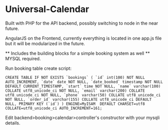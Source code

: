 # Universal-Calendar

Built with PHP for the API backend, possibly switching to node in the near future.

AngularJS on the Frontend, currently everything is located in one app.js file but it will be modularized in the future.

** Includes the building blocks for a simple booking system as well **
MYSQL required.

Run booking table create script:

```CREATE TABLE IF NOT EXISTS `bookings` (
  `id` int(100) NOT NULL AUTO_INCREMENT,
  `date` date NOT NULL,
  `date_booked` timestamp NOT NULL DEFAULT CURRENT_TIMESTAMP,
  `start` time NOT NULL,
  `name` varchar(100) COLLATE utf8_unicode_ci NOT NULL,
  `email` varchar(200) COLLATE utf8_unicode_ci NOT NULL,
  `phone` varchar(50) COLLATE utf8_unicode_ci NOT NULL,
  `order_id` varchar(155) COLLATE utf8_unicode_ci DEFAULT NULL,
  PRIMARY KEY (`id`)
) ENGINE=MyISAM  DEFAULT CHARSET=utf8 COLLATE=utf8_unicode_ci AUTO_INCREMENT=161;```

Edit backend>booking>calendar>controller's constructor with your mysqli details.
